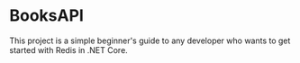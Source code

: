 # BooksAPI

This project is a simple beginner's guide to any developer who wants to get started with Redis in .NET Core.
